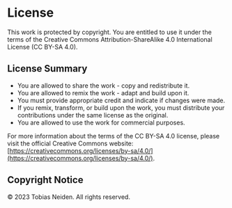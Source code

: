 # License

This work is protected by copyright. You are entitled to use it under the terms of the Creative Commons Attribution-ShareAlike 4.0 International License (CC BY-SA 4.0).

## License Summary

- You are allowed to share the work - copy and redistribute it.
- You are allowed to remix the work - adapt and build upon it.
- You must provide appropriate credit and indicate if changes were made.
- If you remix, transform, or build upon the work, you must distribute your contributions under the same license as the original.
- You are allowed to use the work for commercial purposes.

For more information about the terms of the CC BY-SA 4.0 license, please visit the official Creative Commons website: [https://creativecommons.org/licenses/by-sa/4.0/](https://creativecommons.org/licenses/by-sa/4.0/).

## Copyright Notice

© 2023 Tobias Neiden. All rights reserved.
